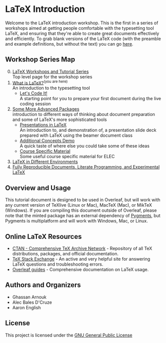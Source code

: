 # LaTeX Introduction

Welcome to the LaTeX introduction workshop.
This is the first in a series of workshops aimed at getting people comfortable with the typesetting tool LaTeX, and ensuring that they're able to create great documents effectively and efficiently.
To grab blank versions of the LaTeX code (with the preamble and example definitions, but without the text) you can go [here](https://github.com/humdrumcomet/LaTeXCodingSession).

## Workshop Series Map

0. [LaTeX Workshops and Tutorial Series](https://github.com/humdrumcomet/LaTeXTutorialSeries)  
   Top level page for the workshop series
1. [What is LaTeX?](https://github.com/humdrumcomet/LaTeXIntroduction)<sup>(you are here)</sup>  
    An introduction to the typesetting tool
    - [Let's Code It!](https://github.com/humdrumcomet/LaTeXCodingSession)  
      A starting point for you to prepare your first document during the live coding session
2. [Some More Advanced Packages](https://github.com/humdrumcomet/LaTeXAdvancedWorkshop)  
   introduction to different ways of thinking about document preparation and some of LaTeX's more sophisticated tools
    - [Presentations in LaTeX](https://github.com/humdrumcomet/LaTeXAdvancedWorkshop-Beamer)  
      An introduction to, and demonstration of, a presentation slide deck prepared with LaTeX using the beamer document class
    - [Additional Concepts Demo](https://github.com/humdrumcomet/LaTeXAdvancedWorkshop-Extras)  
      A quick taste of where else you could take some of these ideas
    - [Course Specific Material](https://github.com/humdrumcomet/LaTeXAdvancedWorkshop-Course-Specific)  
      Some useful course specific material for ELEC
3. [LaTeX in Different Environments]()  
4. [Fully Reproducible Documents, Literate Programming, and Experimental LaTeX]()  


## Overview and Usage
This tutorial document is designed to be used in Overleaf, but will work with any current version of TeXlive (Linux or Mac), MacTeX (Mac), or MikTeX (Windows). 
If you are compiling this document outside of Overleaf, please note that the minted package has an external dependency of [Pygments](https://pygments.org/), but Pygments is multiplatform and will work with Windows, Mac, or Linux.

## Online LaTeX Resources

* [CTAN - Comprehensive TeX Archive Network](https://www.ctan.org/) - Repository of all TeX distributions, packages, and official documentation.
* [TeX Stack Exchange](https://tex.stackexchange.com/) - An active and very helpful site for answering LaTeX questions and troubleshooting errors.
* [Overleaf guides](https://www.overleaf.com/learn) - Comprehensive documentation on LaTeX usage.

## Authors and Organizers

* Ghassan Arnouk
* Alec Bales D'Cruze
* Aaron English

## License

This project is licensed under the [GNU General Public License](LICENSE)

[LICENSE]: https://github.com/humdrumcomet/LaTeXTutorialSeries/blob/main/LICENSE
